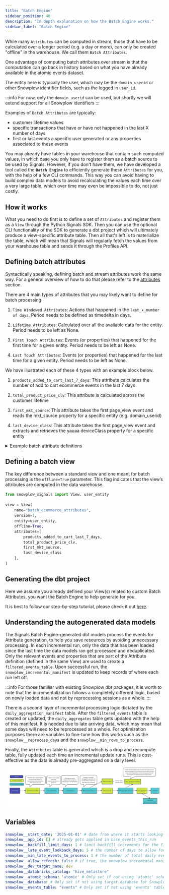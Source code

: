 ```yaml
---
title: "Batch Engine"
sidebar_position: 40
description: "In depth explanation on how the Batch Engine works."
sidebar_label: "Batch Engine"
---
```


While many `Attributes` can be computed in stream, those that have to be calculated over a longer period (e.g. a day or more), can only be created "offline" in the warehouse. We call them `Batch Attributes`.

One advantage of computing batch attributes over stream is that the computation can go back in history based on what you have already available in the atomic events dataset.

The entity here is typically the user, which may be the `domain_userid` or other Snowplow identifier fields, such as the logged in `user_id`.

:::info
For now, only the `domain_userid` can be used, but shortly we will extend support for all Snowplow identifiers
:::

Examples of `Batch Attributes` are typically:
- customer lifetime values
- specific transactions that have or have not happened in the last X number of days
- first or last events a specific user generated or any properties associated to these events

You may already have tables in your warehouse that contain such computed values, in which case you only have to register them as a batch source to be used by Signals. However, if you don't have them, we have developed a tool called the **`Batch Engine`** to efficiently generate these `Attributes` for you, with the help of a few CLI commands. This way you can avoid having to build complex data models to avoid recalculating the values each time over a very large table, which over time may even be impossible to do, not just costly.

## How it works
What you need to do first is to define a set of `Attributes` and register them as a `View` through the Python Signals SDK. Then you can use the optional CLI functionality of the SDK to generate a dbt project which will ultimately produce a view-specific attribute table. Then all that's left is to materialize the table, which will mean that Signals will regularly fetch the values from your warehouse table and sends it through the Profiles API.

## Defining batch attributes
Syntactically speaking, defining batch and stream attributes work the same way. For a general overview of how to do that please refer to the [attributes](/docs/signals/configuration/attributes/index.md) section.

There are 4 main types of attributes that you may likely want to define for batch processing:
1. `Time Windowed Attributes`: Actions that happened in the `last_x_number of days`. Period needs to be defined as timedelta in days.

2. `Lifetime Attributes`: Calculated over all the available data for the entity. Period needs to be left as None.

3. `First Touch Attributes`: Events (or properties) that happened for the first time for a given entity. Period needs to be left as None.

4. `Last Touch Attributes`: Events (or properties) that happened for the last time for a given entity. Period needs to be left as None.

We have illustrated each of these 4 types with an example block below.

1. `products_added_to_cart_last_7_days`: This attribute calculates the number of add to cart ecommerce events in the last 7 days

2. `total_product_price_clv`: This attribute is calculated across the customer lifetime

3. `first_mkt_source`: This attribute takes the first page_view event and reads the mkt_source property for a specific entity (e.g. domain_userid)

4. `last_device_class`: This attribute takes the first page_view event and extracts and retrieves the yauaa deviceClass property for a specific entity

<details>
<summary>Example batch attribute definitions</summary>

Each block creates a single attribute definition including the logic how it should be calculated (its filters and aggregation).

```python
from snowplow_signals import (
    Attribute,
    Criteria,
    Criterion,
    Event,
)
from datetime import timedelta

products_added_to_cart_last_7_days = Attribute(
    name="products_added_to_cart_last_7_days",
    type="string_list",
    events=[
        Event(
            vendor="com.snowplowanalytics.snowplow",
            name="snowplow_ecommerce_action",
            version="1-0-2",
        )
    ],
    aggregation="unique_list",
    property="contexts_com_snowplowanalytics_snowplow_ecommerce_product_1[0].name",
    criteria=Criteria(
        all=[
            Criterion(
                property="unstruct_event_com_snowplowanalytics_snowplow_ecommerce_snowplow_ecommerce_action_1:type",
                operator="=",
                value="add_to_cart",
            ),
        ],
    ),
    period=timedelta(days=7),
)

total_product_price_clv = Attribute(
    name="total_product_price_clv",
    type="float",
    events=[
        Event(
            vendor="com.snowplowanalytics.snowplow",
            name="snowplow_ecommerce_action",
            version="1-0-2",
        )
    ],
    aggregation="sum",
    property="contexts_com_snowplowanalytics_snowplow_ecommerce_product_1[0].price",
    criteria=Criteria(
        all=[
            Criterion(
                property="unstruct_event_com_snowplowanalytics_snowplow_ecommerce_snowplow_ecommerce_action_1:type",
                operator="=",
                value="add_to_cart"
            )
        ]
    ),
)

first_mkt_source = Attribute(
    name="first_mkt_source",
    type="string",
    events=[
        Event(
            vendor="com.snowplowanalytics.snowplow",
            name="page_view",
            version="1-0-0",
        )
    ],
    aggregation="first",
    property="mkt_source",
)

last_device_class = Attribute(
    name="last_device_class",
    type="string",
    events=[
        Event(
            vendor="com.snowplowanalytics.snowplow",
            name="page_view",
            version="1-0-0",
        )
    ],
    aggregation="last",
    property="contexts_nl_basjes_yauaa_context_1[0]:deviceClass",
)
```
</details>

## Defining a batch view
The key difference between a standard view and one meant for batch processing is the `offline=True` parameter. This flag indicates that the view’s attributes are computed in the data warehouse.

```python
from snowplow_signals import View, user_entity

view = View(
    name="batch_ecommerce_attributes",
    version=1,
    entity=user_entity,
    offline=True,
    attributes=[
        products_added_to_cart_last_7_days,
        total_product_price_clv,
        first_mkt_source,
        last_device_class
    ],
)
```
## Generating the dbt project
Here we assume you already defined your View(s) related to custom Batch Attributes, you want the Batch Engine to help generate for you.

It is best to follow our step-by-step tutorial, please check it out [here](/tutorials/snowplow-batch-engine/start/).

## Understanding the autogenerated data models
The Signals Batch Engine-generated dbt models process the events for Attribute generation, to help you save resources by avoiding unnecessary processing. In each incremental run, only the data that has been loaded since the last time the data models ran get processed and deduplicated. Only the relevant events and properties that are part of the Attribute definition (defined in the same View) are used to create a `filtered_events_table`. Upon successful run, the `snowplow_incremental_manifest` is updated to keep records of where each run left off.

:::info
For those familiar with existing Snowplow dbt packages, it is worth to note that the incrementalization follows a completely different logic, based on newly loaded data and not by reprocessing sessions as a whole.
:::

There is a second layer of incremental processing logic dictated by the `daily_aggregation_manifest` table. After the `filtered_events` table is created or updated, the `daily_aggregates` table gets updated with the help of this manifest. It is needed due to late arriving data, which may mean that some days will need to be reprocessed as a whole. For optimization purposes there are variables to fine-tune how this works such as the `snowplow__reprocess_days` and the `snowplow__min_rows_to_process`.

Finally, the `Attributes` table is generated which is a drop and recompute table, fully updated each time an incremental update runs. This is cost-effective as the data is already pre-aggregated on a daily level.
![](../../images/batch_engine_data_models.png)

## Variables

```yml title="dbt_project.yml"
snowplow__start_date: '2025-01-01' # date from where it starts looking for events based on both load and derived_tstamp
snowplow__app_id: [] # already gets applied in base_events_this_run
snowplow__backfill_limit_days: 1 # limit backfill increments for the filtered_events_table
snowplow__late_event_lookback_days: 5 # the number of days to allow for late arriving data to be reprocessed fully in the daily aggregate table
snowplow__min_late_events_to_process: 1 # the number of total daily events that have been skipped in previous runs, if it falls within the late_event_lookback_days, if the treshold is reached, those events will be processed in the daily aggregate model
snowplow__allow_refresh: false # if true, the snowplow_incremental_manifest will be dropped when running with a --full-refresh flag
snowplow__dev_target_name: dev
snowplow__databricks_catalog: "hive_metastore"
snowplow__atomic_schema: 'atomic' # Only set if not using 'atomic' schema for Snowplow events data
snowplow__database: # Only set if not using target.database for Snowplow events data -- WILL BE IGNORED FOR DATABRICKS
snowplow__events_table: "events" # Only set if not using 'events' table for Snowplow events data
```
